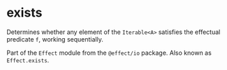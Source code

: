 # exists

Determines whether any element of the `Iterable<A>` satisfies the effectual
predicate `f`, working sequentially.

Part of the `Effect` module from the `@effect/io` package. Also known as `Effect.exists`.
